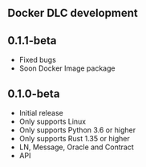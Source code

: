 ## Docker DLC development

## 0.1.1-beta

- Fixed bugs
- Soon Docker Image package

## 0.1.0-beta

- Initial release
- Only supports Linux
- Only supports Python 3.6 or higher
- Only supports Rust 1.35 or higher
- LN, Message, Oracle and Contract
- API
